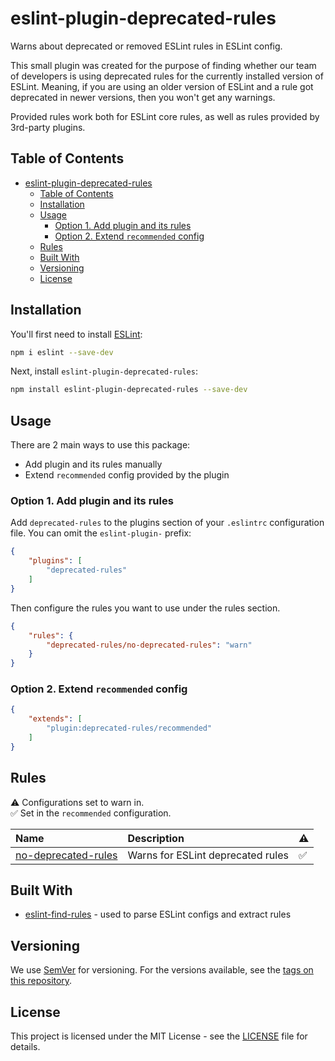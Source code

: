 # eslint-plugin-deprecated-rules

Warns about deprecated or removed ESLint rules in ESLint config.

This small plugin was created for the purpose of finding whether our team of developers is using deprecated rules for the currently installed version of ESLint.
Meaning, if you are using an older version of ESLint and a rule got deprecated in newer versions, then you won't get any warnings.

Provided rules work both for ESLint core rules, as well as rules provided by 3rd-party plugins.

## Table of Contents

- [eslint-plugin-deprecated-rules](#eslint-plugin-deprecated-rules)
  - [Table of Contents](#table-of-contents)
  - [Installation](#installation)
  - [Usage](#usage)
    - [Option 1. Add plugin and its rules](#option-1-add-plugin-and-its-rules)
    - [Option 2. Extend `recommended` config](#option-2-extend-recommended-config)
  - [Rules](#rules)
  - [Built With](#built-with)
  - [Versioning](#versioning)
  - [License](#license)

## Installation

You'll first need to install [ESLint](https://eslint.org/):

```sh
npm i eslint --save-dev
```

Next, install `eslint-plugin-deprecated-rules`:

```sh
npm install eslint-plugin-deprecated-rules --save-dev
```

## Usage

There are 2 main ways to use this package:

- Add plugin and its rules manually
- Extend `recommended` config provided by the plugin

### Option 1. Add plugin and its rules

Add `deprecated-rules` to the plugins section of your `.eslintrc` configuration file. You can omit the `eslint-plugin-` prefix:

```json
{
    "plugins": [
        "deprecated-rules"
    ]
}
```

Then configure the rules you want to use under the rules section.

```json
{
    "rules": {
        "deprecated-rules/no-deprecated-rules": "warn"
    }
}
```

### Option 2. Extend `recommended` config

```json
{
    "extends": [
        "plugin:deprecated-rules/recommended"
    ]
}
```

## Rules

<!-- begin auto-generated rules list -->

⚠️ Configurations set to warn in.\
✅ Set in the `recommended` configuration.

| Name                                                     | Description                       | ⚠️ |
| :------------------------------------------------------- | :-------------------------------- | :- |
| [no-deprecated-rules](docs/rules/no-deprecated-rules.md) | Warns for ESLint deprecated rules | ✅  |

<!-- end auto-generated rules list -->

## Built With

- [eslint-find-rules](https://github.com/sarbbottam/eslint-find-rules) - used to parse ESLint configs and extract rules

## Versioning

We use [SemVer](http://semver.org/) for versioning. For the versions available, see the [tags on this repository](https://github.com/ipasechnikov/eslint-plugin-deprecated-rules/tags).

## License

This project is licensed under the MIT License - see the [LICENSE](LICENSE) file for details.
